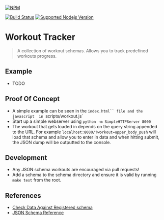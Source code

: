 [![NPM](https://nodei.co/npm/workout-tracker.png?downloads=true&downloadRank=true&stars=true)](https://nodei.co/npm/workout-tracker/)

[![Build Status](https://travis-ci.org/khaliqgant/workout-tracker.svg?branch=master)](https://travis-ci.org/khaliqgant/workout-tracker)
[![Supported Nodejs Version](https://img.shields.io/badge/node-%3E%3D0.10-blue.svg)](https://www.npmjs.com/package/workout-tracker)

# Workout Tracker
> A collection of workout schemas. Allows you to track predefined workouts progress.

## Example
* TODO

## Proof Of Concept
* A simple example can be seen in the `index.html`` file and the javascript 
in `scripts/workout.js`
* Start up a simple webserver using `python -m SimpleHTTPServer 8000`
* The workout that gets loaded in depends on the query string appended to the URL.
For example `localhost:8000/?workout=upper_body_push` will load that schema
and allow you to enter in data and when hitting submit, the JSON dump will be
outputted to the console.

## Development
* Any JSON schema workouts are encouraged via pull requests!
* Add a schema to the schema directory and ensure it is valid by running `make test`
from the root.

## References
* [Check Data Against Registered schema](http://jsonschemalint.com/draft4/#)
* [JSON Schema Reference](http://spacetelescope.github.io/understanding-json-schema)
